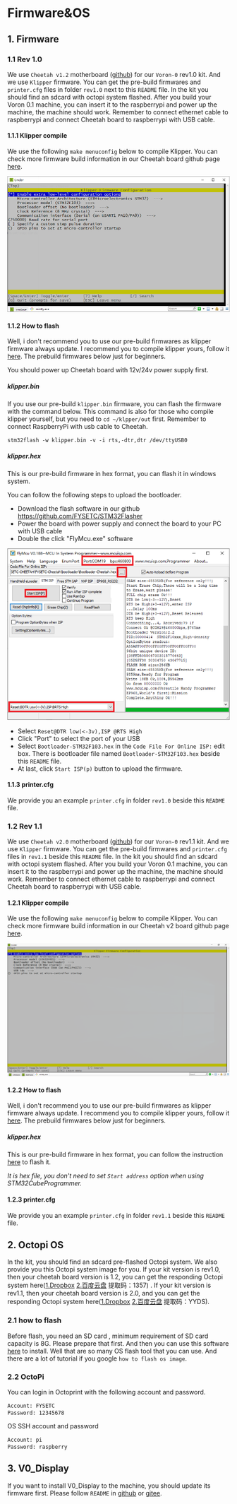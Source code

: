 # Firmware&OS

## 1. Firmware

### 1.1 Rev 1.0

We use `Cheetah v1.2` motherboard ([github](https://github.com/FYSETC/FYSETC-Cheetah)) for our `Voron-0` rev1.0 kit. And we use `Klipper` firmware. You can get the pre-build firmwares and `printer.cfg` files in folder `rev1.0` next to this `README` file.  In the kit you should find an sdcard with octopi system flashed. After you build your Voron 0.1 machine, you can insert it to the raspberrypi and power up the machine, the machine should work. Remember to connect ethernet cable to raspberrypi and connect Cheetah board to raspberrypi with USB cable.  

#### 1.1.1 Klipper compile

We use the following `make menuconfig` below to compile Klipper. You can check more firmware build information in our Cheetah board github page [here](https://github.com/FYSETC/FYSETC-Cheetah#klipper).

![](images/klipper_menuconfig.png)

#### 1.1.2 How to flash 

Well, i don't recommend you to use our pre-build firmwares as klipper firmware always update. I recommend you to compile klipper yours, follow it [here](https://www.klipper3d.org/Installation.html). The prebuild firmwares below just for beginners.

You should power up Cheetah board with 12v/24v power supply first.

##### klipper.bin

If you use our pre-build `klipper.bin` firmware, you can flash the firmware with the command below. This command is also for those who compile klipper yourself, but you need to `cd ~/klpper/out` first. Remember to connect RaspberryPi with usb cable to Cheetah.

```
stm32flash -w klipper.bin -v -i rts,-dtr,dtr /dev/ttyUSB0
```

##### klipper.hex

This is our pre-build firmware in hex format, you can flash it in windows system. 

You can follow the following steps to upload the bootloader.

- Download the flash software in our github https://github.com/FYSETC/STM32Flasher
- Power the board with power supply and connect the board to your PC with USB cable
- Double the click "FlyMcu.exe" software

[![image-20210706170320150](images/Flymcu.png)](https://github.com/FYSETC/FYSETC-Cheetah/blob/master/images/Flymcu.png)

- Select `Reset@DTR low(<-3v),ISP @RTS High`
- Click "Port" to select the port of your USB
- Select `Bootloader-STM32F103.hex` in the `Code File For Online ISP:` edit box. There is bootloader file named `Bootloader-STM32F103.hex` beside this `README` file.
- At last, click `Start ISP(p)` button to upload the firmware.

#### 1.1.3 printer.cfg

We provide you an example `printer.cfg` in folder `rev1.0` beside this `README` file.

### 1.2 Rev 1.1

We use `Cheetah v2.0` motherboard ([github](https://github.com/FYSETC/FYSETC-Cheetah)) for our `Voron-0` rev1.1 kit. And we use `Klipper` firmware. You can get the pre-build firmwares and `printer.cfg` files in `rev1.1` beside this `README` file.  In the kit you should find an sdcard with octopi system flashed. After you build your Voron 0.1 machine, you can insert it to the raspberrypi and power up the machine, the machine should work. Remember to connect ethernet cable to raspberrypi and connect Cheetah board to raspberrypi with USB cable.  

#### 1.2.1 Klipper compile

We use the following `make menuconfig` below to compile Klipper. You can check more firmware build information in our Cheetah v2 board github page [here](https://github.com/FYSETC/FYSETC-Cheetah-v2#52-klipper).

![](images/menuconfig.png)

#### 1.2.2 How to flash 

Well, i don't recommend you to use our pre-build firmwares as klipper firmware always update. I recommend you to compile klipper yours, follow it [here](https://www.klipper3d.org/Installation.html). The prebuild firmwares below just for beginners.

##### klipper.hex

This is our pre-build firmware in hex format, you can follow the instruction [here](https://github.com/FYSETC/FYSETC-Cheetah-v2#533-upload-the-firmwarewindows-dfu) to flash it. 

*It is hex file, you don't need to set `Start address` option when using STM32CubeProgrammer.*

#### 1.2.3 printer.cfg

We provide you an example `printer.cfg` in folder `rev1.1` beside this `README` file.

## 2. Octopi OS

In the kit, you should find an sdcard pre-flashed Octopi system. We also provide you this Octopi system image for you. If your kit version is rev1.0, then your cheetah board version is 1.2, you can get the responding Octopi system here([1.Dropbox](https://www.dropbox.com/s/o599ni65a6fd2by/voron0.1-cheetah1.2-octopi0.18-octoprint1.6.1-klipper-final.img?dl=0) [2.百度云盘](https://pan.baidu.com/s/1epDDUFP4t6gNax9Bxs07-w) 提取码：1357) . If your kit version is rev1.1, then your cheetah board version is 2.0, and you can get the responding Octopi system here([1.Dropbox](https://www.dropbox.com/s/smtbososhue4zym/voron0.1-cheetah2.0-octopi0.18-octoprint1.7.2-klipper.img?dl=0) [2.百度云盘](https://pan.baidu.com/s/12OQ6AqPryXO6TYDF16cSlw ) 提取码：YYDS).

### 2.1 how to flash

Before flash, you need an SD card , minimum requirement of SD card capacity is 8G. Please prepare that first. And then you can use this software [here](https://www.balena.io/etcher/) to install. Well that are so many OS flash tool that you can use. And there are a lot of tutorial if you google `how to flash os image`.

### 2.2 OctoPi

You can login in Octoprint with the following account and password.

```
Account: FYSETC
Password: 12345678
```

OS SSH account and password

```
Account: pi
Password: raspberry
```

## 3. V0_Display

If you want to install V0_Display to the machine, you should update its firmware first. Please follow `README` in [github](https://gitee.com/fysetc/Voron-Hardware/blob/master/V0_Display/Documentation/Setup_and_Flashing_Guide.md) or [gitee](https://github.com/VoronDesign/Voron-Hardware/blob/master/V0_Display/Documentation/Setup_and_Flashing_Guide.md).
